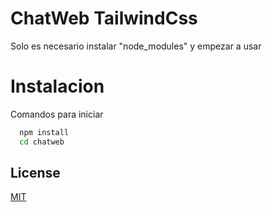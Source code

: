 # ChatWeb TailwindCss

Solo es necesario instalar "node_modules" y empezar a usar


# Instalacion

Comandos para iniciar

```bash
  npm install
  cd chatweb
```
    
## License

[MIT](https://choosealicense.com/licenses/mit/)

